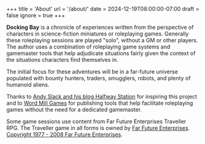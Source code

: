+++
title = 'About'
url = '/about/'
date = 2024-12-19T08:00:00-07:00
draft = false
ignore = true
+++

**Docking Bay** is a chronicle of experiences written from the perspective of characters in science-fiction miniatures or roleplaying games. Generally these roleplaying sessions are played "solo", without a GM or other players. The author uses a combination of roleplaying game systems and gamemaster tools that help adjudicate situations fairly given the context of the situations characters find themselves in.

The initial focus for these adventures will be in a far-future universe populated with bounty hunters, traders, smugglers, robots, and plenty of humanoid aliens.

Thanks to [Andy Slack and his blog Halfway Station](https://hws4.wordpress.com/) for inspiring this project and to [Word Mill Games][3] for publishing tools that help facilitate roleplaying games without the need for a dedicated gamemaster.

Some game sessions use content from Far Future Enterprises Traveller RPG. The Traveller game in all forms is owned by [Far Future Enterprises][1]. [Copyright 1977 - 2008 Far Future Enterprises][2].

[1]: https://www.farfuture.net
[2]: https://www.farfuture.net/FFEFairUsePolicy2008.pdf
[3]: https://www.wordmillgames.com
